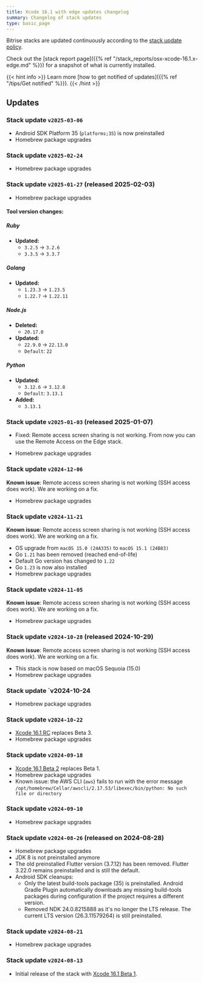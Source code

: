 ```yaml
---
title: Xcode 16.1 with edge updates changelog
summary: Changelog of stack updates
type: basic_page
---
```


Bitrise stacks are updated continuously according to the [stack update policy](https://devcenter.bitrise.io/en/infrastructure/build-stacks/stack-update-policy.html).

Check out the [stack report page]({{% ref "/stack_reports/osx-xcode-16.1.x-edge.md" %}}) for a snapshot of what is currently installed.

{{< hint info >}}
Learn more [how to get notified of updates]({{% ref "/tips/Get notified" %}}).
{{< /hint >}}

## Updates

### Stack update `v2025-03-06`

- Android SDK Platform 35 (`platforms;35`) is now preinstalled
- Homebrew package upgrades

### Stack update `v2025-02-24`

- Homebrew package upgrades

### Stack update `v2025-01-27`  (released 2025-02-03)

- Homebrew package upgrades

#### Tool version changes:
##### Ruby
- **Updated:**
  - `3.2.5` → `3.2.6`
  - `3.3.5` → `3.3.7`

##### Golang
- **Updated:**
  - `1.23.3` → `1.23.5`
  - `1.22.7` → `1.22.11`

##### Node.js
- **Deleted:**
  - `20.17.0`
- **Updated:**
  - `22.9.0` → `22.13.0`
  - `Default`: `22`


##### Python
- **Updated:**
  - `3.12.6` → `3.12.8`
  - `Default`: `3.13.1`
- **Added:**
  - `3.13.1`

### Stack update `v2025-01-03`  (released 2025-01-07)

- Fixed: Remote access screen sharing is not working. From now you can use the Remote Access on the Edge stack.

- Homebrew package upgrades

### Stack update `v2024-12-06`

**Known issue**: Remote access screen sharing is not working (SSH access does work). We are working on a fix.

- Homebrew package upgrades

### Stack update `v2024-11-21`

**Known issue**: Remote access screen sharing is not working (SSH access does work). We are working on a fix.

- OS upgrade from `macOS 15.0 (24A335)` to `macOS 15.1 (24B83)`
- Go `1.21` has been removed (reached end-of-life)
- Default Go version has changed to `1.22`
- Go `1.23` is now also installed
- Homebrew package upgrades

### Stack update `v2024-11-05`

**Known issue**: Remote access screen sharing is not working (SSH access does work). We are working on a fix.

- Homebrew package upgrades

### Stack update `v2024-10-28` (released 2024-10-29)

**Known issue**: Remote access screen sharing is not working (SSH access does work). We are working on a fix.

- This stack is now based on macOS Sequoia (15.0)
- Homebrew package upgrades

### Stack update `v2024-10-24

- Homebrew package upgrades

### Stack update `v2024-10-22`

- [Xcode 16.1 RC](https://developer.apple.com/documentation/xcode-release-notes/xcode-16-release-notes) replaces Beta 3.
- Homebrew package upgrades

### Stack update `v2024-09-18`

- [Xcode 16.1 Beta 2](https://developer.apple.com/documentation/xcode-release-notes/xcode-16_1-release-notes) replaces Beta 1.
- Homebrew package upgrades
- Known issue: the AWS CLI (`aws`) fails to run with the error message `/opt/homebrew/Cellar/awscli/2.17.53/libexec/bin/python: No such file or directory`

### Stack update `v2024-09-10`

- Homebrew package upgrades

### Stack update `v2024-08-26` (released on 2024-08-28)

- Homebrew package upgrades
- JDK 8 is not preinstalled anymore
- The old preinstalled Flutter version (3.7.12) has been removed. Flutter 3.22.0 remains preinstalled and is still the default.
- Android SDK cleanups:
  - Only the latest build-tools package (35) is preinstalled. Android Gradle Plugin automatically downloads any missing build-tools packages during configuration if the project requires a different version.
  - Removed NDK 24.0.8215888 as it's no longer the LTS release. The current LTS version (26.3.11579264) is still preinstalled.

### Stack update `v2024-08-21`

- Homebrew package upgrades

### Stack update `v2024-08-13`

- Initial release of the stack with [Xcode 16.1 Beta 1](https://developer.apple.com/documentation/xcode-release-notes/xcode-16_1-release-notes).


